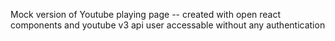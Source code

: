Mock version of Youtube playing page --
created with open react components and youtube v3 api
user accessable without any authentication
